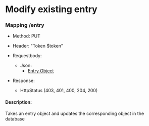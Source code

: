 # Modify existing entry

### Mapping /entry

* Method: PUT

* Header: "Token $token"

* Requestbody:
    * Json:
        * [Entry Object](../objects/entry.md)

* Response:
    * HttpStatus (403, 401, 400, 204, 200)

#### Description:

Takes an entry object and updates the corresponding object in the database